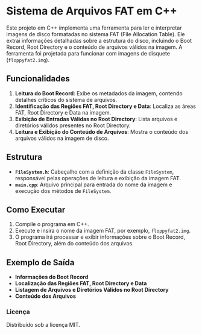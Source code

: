 # Sistema de Arquivos FAT em C++

Este projeto em C++ implementa uma ferramenta para ler e interpretar imagens de disco formatadas no sistema FAT (File Allocation Table). Ele extrai informações detalhadas sobre a estrutura do disco, incluindo o Boot Record, Root Directory e o conteúdo de arquivos válidos na imagem. A ferramenta foi projetada para funcionar com imagens de disquete (`floppyfat2.img`).

## Funcionalidades

1. **Leitura do Boot Record**: Exibe os metadados da imagem, contendo detalhes críticos do sistema de arquivos.
2. **Identificação das Regiões FAT, Root Directory e Data**: Localiza as áreas FAT, Root Directory e Data na imagem.
3. **Exibição de Entradas Válidas no Root Directory**: Lista arquivos e diretórios válidos presentes no Root Directory.
4. **Leitura e Exibição do Conteúdo de Arquivos**: Mostra o conteúdo dos arquivos válidos na imagem de disco.

## Estrutura

- **`FileSystem.h`**: Cabeçalho com a definição da classe `FileSystem`, responsável pelas operações de leitura e exibição da imagem FAT.
- **`main.cpp`**: Arquivo principal para entrada do nome da imagem e execução dos métodos de `FileSystem`.

## Como Executar

1. Compile o programa em C++.
2. Execute e insira o nome da imagem FAT, por exemplo, `floppyfat2.img`.
3. O programa irá processar e exibir informações sobre o Boot Record, Root Directory, além do conteúdo dos arquivos.

## Exemplo de Saída

- **Informações do Boot Record**
- **Localização das Regiões FAT, Root Directory e Data**
- **Listagem de Arquivos e Diretórios Válidos no Root Directory**
- **Conteúdo dos Arquivos**

### Licença

Distribuído sob a licença MIT.
